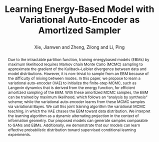---
layout: pub
type: article
key: vaeebm
title: >
     Learning Energy-Based Model with Variational Auto-Encoder as Amortized Sampler
author: Xie, Jianwen and Zheng, Zilong and Li, Ping
abbr: AAAI'21
img: VaeEBM/mcmc_teaching.jpg
journal: The Thirty-Fifth AAAI Conference on Artificial Intelligence (AAAI)
year: 2021
pdf: https://arxiv.org/pdf/2012.14936v1.pdf
abstract: >
     Due to the intractable partition function, training energybased models (EBMs) by maximum likelihood requires Markov chain Monte Carlo (MCMC) sampling to approximate the gradient of the Kullback–Leibler divergence between data and model distributions. However, it is non-trivial to sample from an EBM because of the difficulty of mixing between modes. In this paper, we propose to learn a variational auto-encoder (VAE) to initialize the finite-step MCMC, such as Langevin dynamics that is derived from the energy function, for efficient amortized sampling of the EBM. With these amortized MCMC samples, the EBM can be trained by maximum likelihood, which follows an “analysis by synthesis” scheme; while the variational auto-encoder learns from these MCMC samples via variational Bayes. We call this joint training algorithm the variational MCMC teaching, in which the VAE chases the EBM toward data distribution. We interpret the learning algorithm as a dynamic alternating projection in the context of information geometry. Our proposed models can generate samples comparable to GANs and EBMs. Additionally, we demonstrate that our models can learn effective probabilistic distribution toward supervised conditional learning experiments.
bibtex: >
    @article{xie2021vaeebm,
        title={Learning Energy-Based Model with Variational Auto-Encoder as Amortized Sampler},
        author={Xie, Jianwen and Zheng, Zilong and Li, Ping},
        journal={The Thirty-Fifth AAAI Conference on Artificial Intelligence (AAAI)},
        year={2021}
    } 
---